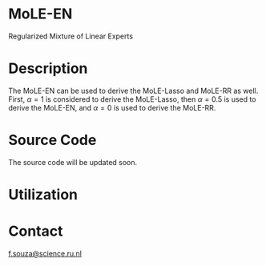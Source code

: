 # MoLE-EN
Regularized Mixture of Linear Experts

# Description
The MoLE-EN can be used to derive the MoLE-Lasso and MoLE-RR as well. First, $\alpha=1$ is considered to derive the MoLE-Lasso, then $\alpha=0.5$ is used to derive the MoLE-EN, and $\alpha=0$ is used to derive the MoLE-RR.

# Source Code
The source code will be updated soon.

# Utilization

# Contact
f.souza@science.ru.nl
